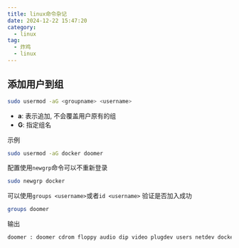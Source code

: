 ```yaml
---
title: linux命令杂记
date: 2024-12-22 15:47:20
category:
  - linux
tag:
  - 炸鸡
  - linux
---
```


## 添加用户到组

```bash
sudo usermod -aG <groupname> <username>
```

- **a**: 表示追加, 不会覆盖用户原有的组
- **G**: 指定组名

示例

```bash
sudo usermod -aG docker doomer
```

配置使用`newgrp`命令可以不重新登录

```bash
sudo newgrp docker
```

可以使用`groups <username>`或者`id <username>` 验证是否加入成功

```BASH
groups doomer
```

输出

```bash
doomer : doomer cdrom floppy audio dip video plugdev users netdev docker
```
